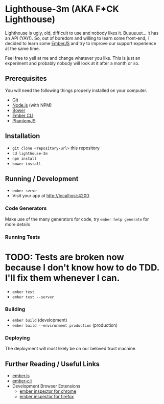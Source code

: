 # Lighthouse-3m (AKA F*CK Lighthouse)

Lighthouse is ugly, old, difficult to use and nobody likes it. Buuuuuut... it has an API (YAY!).
So, out of boredom and willing to learn some front-end, I decided to learn some [EmberJS](http://emberjs.com/) and try to improve our support experience at the same time.

Feel free to yell at me and change whatever you like. This is just an experiment and probably nobody will look at it after a month or so.

## Prerequisites

You will need the following things properly installed on your computer.

* [Git](http://git-scm.com/)
* [Node.js](http://nodejs.org/) (with NPM)
* [Bower](http://bower.io/)
* [Ember CLI](http://ember-cli.com/)
* [PhantomJS](http://phantomjs.org/)

## Installation

* `git clone <repository-url>` this repository
* `cd lighthouse-3m`
* `npm install`
* `bower install`

## Running / Development

* `ember serve`
* Visit your app at [http://localhost:4200](http://localhost:4200).

### Code Generators

Make use of the many generators for code, try `ember help generate` for more details

### Running Tests

# TODO: Tests are broken now because I don't know how to do TDD. I'll fix them whenever I can.

* `ember test`
* `ember test --server`

### Building

* `ember build` (development)
* `ember build --environment production` (production)

### Deploying

The deployment will most likely be on our beloved trust machine. 

## Further Reading / Useful Links

* [ember.js](http://emberjs.com/)
* [ember-cli](http://ember-cli.com/)
* Development Browser Extensions
  * [ember inspector for chrome](https://chrome.google.com/webstore/detail/ember-inspector/bmdblncegkenkacieihfhpjfppoconhi)
  * [ember inspector for firefox](https://addons.mozilla.org/en-US/firefox/addon/ember-inspector/)
